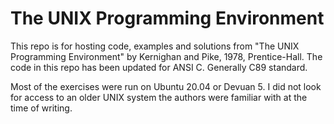 # The UNIX Programming Environment

This repo is for hosting code, examples and solutions from "The UNIX Programming Environment" by Kernighan and Pike, 1978, Prentice-Hall.
The code in this repo has been updated for ANSI C. Generally C89 standard.


Most of the exercises were run on Ubuntu 20.04 or Devuan 5. I did not look
for access to an older UNIX system the authors were familiar with at the
time of writing.
